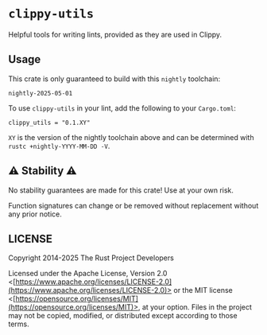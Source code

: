 # `clippy-utils`

Helpful tools for writing lints, provided as they are used in Clippy.

## Usage

This crate is only guaranteed to build with this `nightly` toolchain:

<!-- begin autogenerated nightly -->
```
nightly-2025-05-01
```
<!-- end autogenerated nightly -->

To use `clippy-utils` in your lint, add the following to your `Cargo.toml`:

```
clippy_utils = "0.1.XY"
```

`XY` is the version of the nightly toolchain above and can be determined with `rustc +nightly-YYYY-MM-DD -V`.

## :warning: Stability :warning:

No stability guarantees are made for this crate! Use at your own risk.

Function signatures can change or be removed without replacement without any prior notice.

## LICENSE

<!-- REUSE-IgnoreStart -->

Copyright 2014-2025 The Rust Project Developers

Licensed under the Apache License, Version 2.0
<[https://www.apache.org/licenses/LICENSE-2.0](https://www.apache.org/licenses/LICENSE-2.0)> or the MIT license
<[https://opensource.org/licenses/MIT](https://opensource.org/licenses/MIT)>, at your option. Files in the project may
not be copied, modified, or distributed except according to those terms.

<!-- REUSE-IgnoreEnd -->
